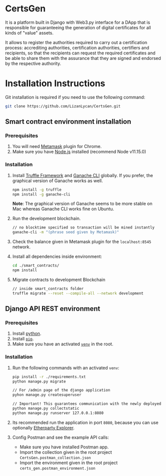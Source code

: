# CertsGen

It is a platform built in Django with Web3.py interface for a DApp that is responsible for guaranteeing the generation of digital certificates for all kinds of "value" assets.

It allows to register the authorities required to carry out a certification process: accrediting authorities, certification authorities, certifiers and recipients, so that the recipients can request the required certificates and be able to share them with the assurance that they are signed and endorsed by the respective authority.

# Installation Instructions

Git installation is required if you need to use the following command:

```bash
git clone https://github.com/LizanLycan/CertsGen.git
```

## Smart contract environment installation

### Prerequisites

1.  You will need [Metamask](https://metamask.io/) plugin for Chrome.
2.  Make sure you have [Node.js](https://nodejs.org/en/) installed (recommend Node v11.15.0)

### Installation

1.  Install [Truffle Framework](http://truffleframework.com/) and [Ganache CLI](http://truffleframework.com/ganache/) globally. If you prefer, the graphical version of Ganache works as well.

    ```bash
    npm install -g truffle
    npm install -g ganache-cli
    ```

    <strong>Note</strong>: The graphical version of Ganache seems to be more stable on Mac whereas Ganache CLI works fine on Ubuntu.

2.  Run the development blockchain.

    ```bash
    // no blocktime specified so transaction will be mined instantly
    ganache-cli -m "(phrase seed given by Metamask)"
    ```

3.  Check the balance given in Metamask plugin for the `localhost:8545` network.

4.  Install all dependencies inside environment:

    ```bash
    cd ./smart_contracts/
    npm install
    ```

5.  Migrate contracts to development Blockchain
    ```bash
    // inside smart_contracts folder
    truffle migrate --reset --compile-all --network development
    ```

## Django API REST environment

### Prerequisites

1. Install [python](https://www.python.org/downloads/).
2. Install [`pip`](https://pip.pypa.io/en/stable/installing/).
3. Make sure you have an activated [`venv`](https://docs.python.org/3/tutorial/venv.html) in the root.

### Installation

1. Run the following commands with an activated `venv`:

   ```bash
   pip install -r ./requirements.txt
   python manage.py migrate

   // For /admin page of the django application
   pyhon manage.py createsuperuser

   // Important! This guarantees communication with the newly deployed smart contracts to the test network.
   python manage.py collectstatic
   python manage.py runserver 127.0.0.1:8080
   ```

2. Its recommended run the application in port `8080`, because you can use optionally [Etherparty Explorer](https://github.com/etherparty/explorer).

3. Config Postman and see the example API calls:

   - Make sure you have installed Postman app.
   - Import the collection given in the root project `CertsGen.postman_collection.json`
   - Import the environment given in the root project `certs_gen.postman_environment.json`
